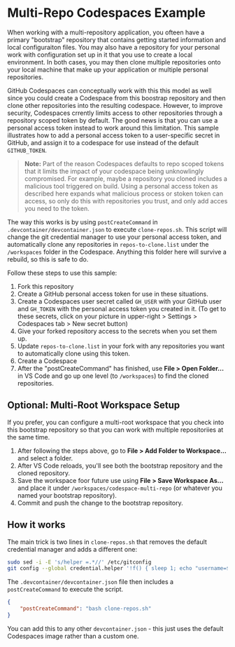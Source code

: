 # Multi-Repo Codespaces Example

When working with a multi-repository application, you ofteen have a primary "bootstrap" repository that contains getting started information and local configuraiton files. You may also have a repository for your personal work with configuration set up in it that you use to create a local environment. In both cases, you may then clone multiple repositories onto your local machine that make up your application or multiple personal repositories.

GitHub Codespaces can conceptually work with this this model as well since you could create a Codespace from this boostrap repository and then clone other repositories into the resulting codespace. However, to improve security, Codespaces crrently limits access to other repositories through a repository scoped token by default. The good news is that you can use a personal access token instead to work around this limitation. This sample illustrates how to add a personal access token to a user-specific secret in GitHub, and assign it to a codespace for use instead of the default `GITHUB_TOKEN`.

> **Note:** Part of the reason Codespaces defaults to repo scoped tokens that it limits the impact of your codespace being unknowlingly compromised. For example, maybe a repository you cloned includes a malicious tool triggered on build. Using a personal access token as described here expands what malicious process or stoken token can access, so only do this with repositories you trust, and only add acces you need to the token.

The way this works is by using `postCreateCommand` in `.devcontainer/devcontainer.json` to execute `clone-repos.sh`. This script will change the git credential manager to use your personal access token, and automatically clone any repositories in `repos-to-clone.list` under the `/workspaces` folder in the Codespace. Anything this folder here will survive a rebuild, so this is safe to do.

Follow these steps to use this sample:

1. Fork this repository
1. Create a GitHub personal access token for use in these situations.
1. Create a Codespaces user secret called `GH_USER` with your GitHub user and `GH_TOKEN` with the personal access token you created in it. (To get to these secrets, click on your picture in upper-right > Settings > Codespaces tab > New secret button)
1. Give your forked repository access to the secrets when you set them up.
1. Update `repos-to-clone.list` in your fork with any repositories you want to automatically clone using this token.
1. Create a Codespace
1. After the "postCreateCommand" has finished, use **File > Open Folder...** in VS Code and go up one level (to `/workspaces`) to find the cloned repositories. 

## Optional: Multi-Root Workspace Setup
If you prefer, you can configure a multi-root workspace that you check into this bootstrap repository so that you can work with multiple repositoriies at the same time.

1. After following the steps above, go to **File > Add Folder to Workspace...** and select a folder.
1. After VS Code reloads, you'll see both the bootstrap repository and the cloned repository.
1. Save the workspace foor future use using **File > Save Workspace As...** and place it under `/workspaces/codespace-multi-repo` (or whatever you named your bootstrap repository).
1. Commit and push the change to the bootstrap repository.

## How it works

The main trick is two lines in `clone-repos.sh` that removes the default credential manager and adds a different one:

```bash
sudo sed -i -E 's/helper =.*//' /etc/gitconfig
git config --global credential.helper '!f() { sleep 1; echo "username=${GH_USER}"; echo "password=${GH_TOKEN}"; }; f'
```

The `.devcontainer/devcontainer.json` file then includes a `postCreateCommand` to execute the script.

```json
{
    "postCreateCommand": "bash clone-repos.sh"
}
```

You can add this to any other `devcontainer.json` - this just uses the default Codespaces image rather than a custom one.
